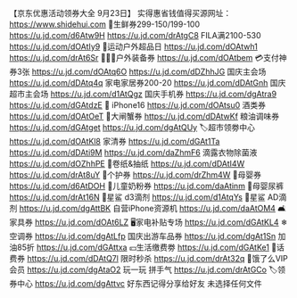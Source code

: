 【京东优惠活动领券大全 9月23日】
实得惠省钱值得买源网址：https://www.shidehui.com
🥩生鲜券299-150/199-100
https://u.jd.com/d6Atw9H
https://u.jd.com/drAtgC8
FILA满2100-530
https://u.jd.com/dOAtIy9
🏻运动户外超品日
https://u.jd.com/dOAtwh1
https://u.jd.com/drAt6Sr
🚴🏻‍♀户外装备券
https://u.jd.com/dOAtbem
💳支付神券3张
https://u.jd.com/dOAtq6O
https://u.jd.com/dDZhhJG
国庆主会场
https://u.jd.com/dDAtq4q
家电家居券200-20
https://u.jd.com/dDAtGnh
国庆超市主会场
https://u.jd.com/d1AtQgz
国庆手机券
https://u.jd.com/dgAtra9
https://u.jd.com/dGAtdzE
 iPhone16
https://u.jd.com/dOAtsu0
酒类券
https://u.jd.com/dOAtOeT
🦀大闸蟹券
https://u.jd.com/dDAtwKf
粮油调味券
https://u.jd.com/dGAtget
https://u.jd.com/dgAtQUy
🏷超市领劵中心
https://u.jd.com/dOAtKl8
家清券
https://u.jd.com/dGAt1Ta
https://u.jd.com/dDAti9M
https://u.jd.com/daZhmF6
滴露衣物除菌液
https://u.jd.com/dOZhhPE
🧻卷纸&抽纸
https://u.jd.com/dDAtI4W
https://u.jd.com/drAt8uY
🛁个护券
https://u.jd.com/drZhm4W
🍼母婴券
https://u.jd.com/d6AtDOH
🏻儿童奶粉券
https://u.jd.com/daAtinm
🏻母婴尿裤
https://u.jd.com/drAt16N
🏻星鲨 d3滴剂
https://u.jd.com/d1AtqYs
🏻星鲨  AD滴剂
https://u.jd.com/dgAttBK
自营iPhone资源机
https://u.jd.com/daAtOM4
🛋家具券
https://u.jd.com/dOAt6LZ
🖥家电补贴专场
https://u.jd.com/dGAtKL4
❄空调券
https://u.jd.com/dgAtLfp
国庆出游车品券
https://u.jd.com/dgAt1Sn
加油85折
https://u.jd.com/dGAttxa
💴生活缴费劵
https://u.jd.com/dGAtKe1
🏻话费券
https://u.jd.com/dDAtQ7l
限时秒杀
https://u.jd.com/drAt32q
🛵饿了么VIP会员
https://u.jd.com/dgAtaO2
玩一玩 拼手气
https://u.jd.com/drAtGCo
🏷领券中心
https://u.jd.com/dgAttvc
好东西记得分享给好友
未选择任何文件